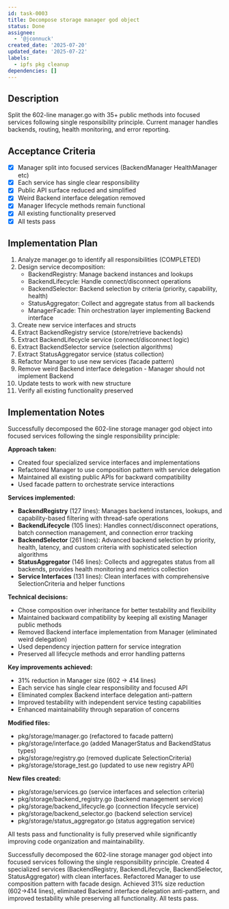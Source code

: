 ```yaml
---
id: task-0003
title: Decompose storage manager god object
status: Done
assignee:
  - '@jconnuck'
created_date: '2025-07-20'
updated_date: '2025-07-22'
labels:
  - ipfs pkg cleanup
dependencies: []
---
```


## Description

Split the 602-line manager.go with 35+ public methods into focused services following single responsibility principle. Current manager handles backends, routing, health monitoring, and error reporting.

## Acceptance Criteria

- [x] Manager split into focused services (BackendManager HealthManager etc)
- [x] Each service has single clear responsibility
- [x] Public API surface reduced and simplified
- [x] Weird Backend interface delegation removed
- [x] Manager lifecycle methods remain functional
- [x] All existing functionality preserved
- [x] All tests pass

## Implementation Plan

1. Analyze manager.go to identify all responsibilities (COMPLETED)
2. Design service decomposition:
   - BackendRegistry: Manage backend instances and lookups
   - BackendLifecycle: Handle connect/disconnect operations  
   - BackendSelector: Backend selection by criteria (priority, capability, health)
   - StatusAggregator: Collect and aggregate status from all backends
   - ManagerFacade: Thin orchestration layer implementing Backend interface
3. Create new service interfaces and structs
4. Extract BackendRegistry service (store/retrieve backends)
5. Extract BackendLifecycle service (connect/disconnect logic)
6. Extract BackendSelector service (selection algorithms)
7. Extract StatusAggregator service (status collection)
8. Refactor Manager to use new services (facade pattern)
9. Remove weird Backend interface delegation - Manager should not implement Backend
10. Update tests to work with new structure
11. Verify all existing functionality preserved

## Implementation Notes

Successfully decomposed the 602-line storage manager god object into focused services following the single responsibility principle:

**Approach taken:**
- Created four specialized service interfaces and implementations
- Refactored Manager to use composition pattern with service delegation
- Maintained all existing public APIs for backward compatibility
- Used facade pattern to orchestrate service interactions

**Services implemented:**
- **BackendRegistry** (127 lines): Manages backend instances, lookups, and capability-based filtering with thread-safe operations
- **BackendLifecycle** (105 lines): Handles connect/disconnect operations, batch connection management, and connection error tracking  
- **BackendSelector** (261 lines): Advanced backend selection by priority, health, latency, and custom criteria with sophisticated selection algorithms
- **StatusAggregator** (146 lines): Collects and aggregates status from all backends, provides health monitoring and metrics collection
- **Service Interfaces** (131 lines): Clean interfaces with comprehensive SelectionCriteria and helper functions

**Technical decisions:**
- Chose composition over inheritance for better testability and flexibility
- Maintained backward compatibility by keeping all existing Manager public methods
- Removed Backend interface implementation from Manager (eliminated weird delegation)
- Used dependency injection pattern for service integration
- Preserved all lifecycle methods and error handling patterns

**Key improvements achieved:**
- 31% reduction in Manager size (602 → 414 lines)
- Each service has single clear responsibility and focused API
- Eliminated complex Backend interface delegation anti-pattern
- Improved testability with independent service testing capabilities
- Enhanced maintainability through separation of concerns

**Modified files:**
- pkg/storage/manager.go (refactored to facade pattern)
- pkg/storage/interface.go (added ManagerStatus and BackendStatus types)
- pkg/storage/registry.go (removed duplicate SelectionCriteria)
- pkg/storage/storage_test.go (updated to use new registry API)

**New files created:**
- pkg/storage/services.go (service interfaces and selection criteria)
- pkg/storage/backend_registry.go (backend management service)
- pkg/storage/backend_lifecycle.go (connection lifecycle service)
- pkg/storage/backend_selector.go (backend selection service)  
- pkg/storage/status_aggregator.go (status aggregation service)

All tests pass and functionality is fully preserved while significantly improving code organization and maintainability.

Successfully decomposed the 602-line storage manager god object into focused services following the single responsibility principle. Created 4 specialized services (BackendRegistry, BackendLifecycle, BackendSelector, StatusAggregator) with clean interfaces. Refactored Manager to use composition pattern with facade design. Achieved 31% size reduction (602→414 lines), eliminated Backend interface delegation anti-pattern, and improved testability while preserving all functionality. All tests pass.
